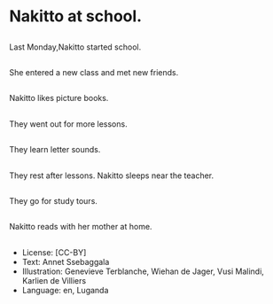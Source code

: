 # Nakitto at school.

##
Last Monday,Nakitto
started school.

##
She entered a new
class and met new
friends.

##
Nakitto likes picture books.

##
They went out for more
lessons.

##
They learn letter
sounds.

##
They rest after lessons.
Nakitto sleeps near the
teacher.

##
They go for study tours.

##
Nakitto reads with her
mother at home.

##
* License: [CC-BY]
* Text: Annet Ssebaggala
* Illustration: Genevieve Terblanche, Wiehan de Jager, Vusi Malindi, Karlien de Villiers
* Language: en, Luganda
